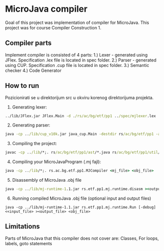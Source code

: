 # MicroJava compiler

Goal of this project was implementation of compiler for MicroJava. 
This project was for course Compiler Construction 1.

## Compiler parts

Implement compiler is consisted of 4 parts: 
1.) Lexer - generated using JFlex. Specification .lex file is located in spec folder.
2.) Parser - generated using CUP. Specification .cup file is located in spec folder.
3.) Semantic checker 
4.) Code Generator 

## How to run
Pozicionirati se u direktorijum src u okviru korenog direktorijuma projekta.
1. Generating lexer:

```cmd
../lib/JFlex.jar JFlex.Main -d ./rs/ac/bg/etf/pp1 ../spec/mjlexer.lex
```

2. Generating parser:

```cmd
java -cp ../lib/cup_v10k.jar java_cup.Main -destdir rs/ac/bg/etf/pp1 -ast rs.ac.bg.etf.pp1.ast -parser MJParser -dump_states -buildtree ../spec/mjparser.cup
```

3. Compiling the project:

```cmd
javac -cp ../lib/*;. rs/ac/bg/etf/pp1/ast/*.java rs/ac/bg/etf/pp1/util/*.java rs/ac/bg/etf/pp1/*.java
```

4. Compiling your MicroJavaProgram (.mj fajl):

```cmd
java -cp ../lib/*;. rs.ac.bg.etf.pp1.MJCompiler <mj_file> <obj_file>
```

5. Disassembly of MicroJava .obj file

```cmd
java -cp ../lib/mj-runtime-1.1.jar rs.etf.pp1.mj.runtime.disasm ><output_file> <obj_file>
```

6. Running compiled MicroJava .obj file (optional input and output files)

```
java -cp ../lib/mj-runtime-1.1.jar rs.etf.pp1.mj.runtime.Run [-debug] <<input_file> ><output_file> <obj_file>
```

## Limitations
Parts of MicroJava that this compiler does not cover are:
Classes, For loops, labels, goto statements

